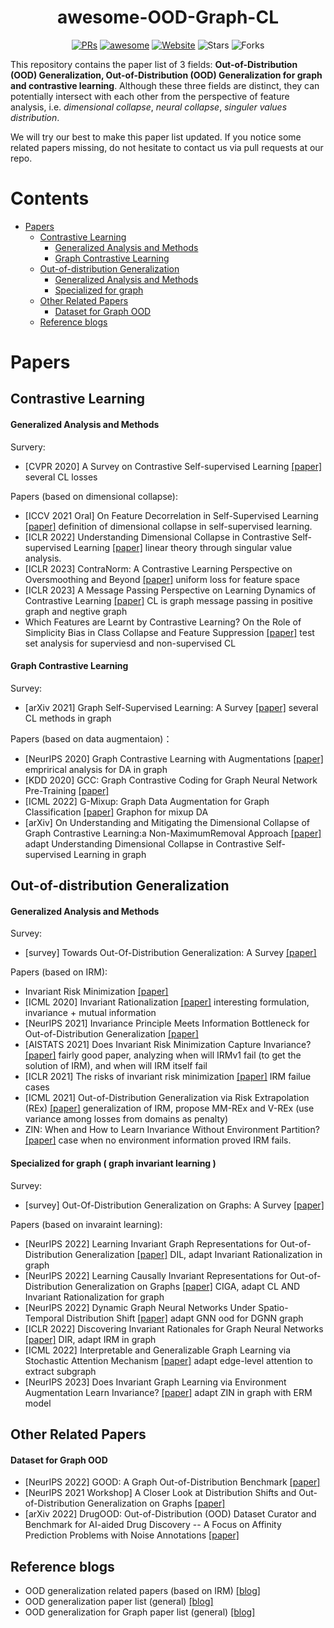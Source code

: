 <h1 align="center"><b>awesome-OOD-Graph-CL</b></h1>
<p align="center">
    <a href="https://github.com/kokolerk/awsome-ood-rank/pulls"><img src="https://img.shields.io/badge/PRs-Welcome-green" alt="PRs"></a>
    <a href="https://awesome.re"><img src="https://awesome.re/badge.svg" alt="awesome"></a>
    <a href="https://graph.ood-generalization.com/"><img src="https://img.shields.io/badge/-Website-grey?logo=svelte&logoColor=white" alt="Website"></a>
    <img src="https://img.shields.io/github/stars/kokolerk/awsome-ood-rank?color=yellow&label=Star" alt="Stars" >
    <img src="https://img.shields.io/github/forks/kokolerk/awsome-ood-rank?color=blue&label=Fork" alt="Forks" >
</p>

This repository contains the paper list of 3 fields: **Out-of-Distribution (OOD) Generalization, Out-of-Distribution (OOD) Generalization for graph and contrastive learning**. Although these three fields are distinct, they can potentially intersect with each other from the perspective of feature analysis, i.e. *dimensional collapse*, *neural collapse*, *singuler values distribution*.


We will try our best to make this paper list updated. If you notice some related papers missing, do not hesitate to contact us via pull requests at our repo.

# Contents
- [Papers](#papers)
  - [Contrastive Learning](#contrastive-learning)
      - [Generalized Analysis and Methods](#generalized-analysis-and-methods)
      - [Graph Contrastive Learning](#graph-contrastive-learning)
  - [Out-of-distribution Generalization](#out-of-distribution-generalization)
      - [Generalized Analysis and Methods](#generalized-analysis-and-methods-1)
      - [Specialized for graph](#specialized-for-graph--graph-invariant-learning-)
  - [Other Related Papers](#other-related-papers)
      - [Dataset for Graph OOD](#dataset-for-graph-ood)
  - [Reference blogs](#reference-blogs)

# Papers

## Contrastive Learning

#### Generalized Analysis and Methods
Survery:
- [CVPR 2020] A Survey on Contrastive Self-supervised Learning [[paper]](https://arxiv.org/abs/2011.00362.pdf) several CL losses

Papers (based on dimensional collapse):
- [ICCV 2021 Oral] On Feature Decorrelation in Self-Supervised Learning [[paper]](https://arxiv.org/abs/2105.00470.pdf) definition of dimensional collapse in self-supervised learning.
- [ICLR 2022] Understanding Dimensional Collapse in Contrastive Self-supervised Learning [[paper]](https://arxiv.org/abs/2110.09348.pdf) linear theory through singular value analysis.
- [ICLR 2023] ContraNorm: A Contrastive Learning Perspective on Oversmoothing and Beyond [[paper]](https://arxiv.org/abs/2303.06562.pdf) uniform loss for feature space
- [ICLR 2023] A Message Passing Perspective on Learning Dynamics of Contrastive Learning [[paper]](https://arxiv.org/abs/2303.04435.pdf) CL is graph message passing in positive graph and negtive graph
- Which Features are Learnt by Contrastive Learning? On the Role of Simplicity Bias in Class Collapse and Feature Suppression [[paper]](https://arxiv.org/abs/2305.16536) test set analysis for superviesd and non-supervised CL


#### Graph Contrastive Learning
Survey:
- [arXiv 2021] Graph Self-Supervised Learning: A Survey [[paper]](https://arxiv.org/pdf/2103.00111.pdf) several CL methods in graph 

Papers (based on data augmentaion)：
- [NeurIPS 2020] Graph Contrastive Learning with Augmentations [[paper]](https://arxiv.org/pdf/2010.13902.pdf) emprirical analysis for DA in graph 
- [KDD 2020] GCC: Graph Contrastive Coding for Graph Neural Network Pre-Training [[paper]](https://arxiv.org/pdf/2006.09963.pdf) 
- [ICML 2022] G-Mixup: Graph Data Augmentation for Graph Classification [[paper]](https://arxiv.org/pdf/2202.07179.pdf) Graphon for mixup DA
- [arXiv] On Understanding and Mitigating the Dimensional Collapse of Graph Contrastive Learning:a Non-MaximumRemoval Approach [[paper]](https://arxiv.org/abs/2203.12821.pdf) adapt Understanding Dimensional Collapse in Contrastive Self-supervised Learning in graph





## Out-of-distribution Generalization

#### Generalized Analysis and Methods
Survey:
- [survey] Towards Out-Of-Distribution Generalization: A Survey [[paper]](https://arxiv.org/pdf/2108.13624.pdf)

Papers (based on IRM):
- Invariant Risk Minimization [[paper]](https://arxiv.org/pdf/1907.02893.pdf)
- [ICML 2020] Invariant Rationalization [[paper]](https://arxiv.org/abs/2003.09772.pdf) interesting formulation, invariance + mutual information
- [NeurIPS 2021] Invariance Principle Meets Information Bottleneck for Out-of-Distribution Generalization [[paper]](https://arxiv.org/abs/2106.06607.pdf) 
- [AISTATS 2021] Does Invariant Risk Minimization Capture Invariance? [[paper]](https://arxiv.org/abs/2101.01134.pdf) fairly good paper, analyzing when will IRMv1 fail (to get the solution of IRM), and when will IRM itself fail
- [ICLR 2021] The risks of invariant risk minimization [[paper]](https://arxiv.org/abs/2010.05761.pdf)  IRM failue cases
- [ICML 2021] Out-of-Distribution Generalization via Risk Extrapolation (REx) [[paper]](https://arxiv.org/abs/2003.00688.pdf) generalization of IRM, propose MM-REx and V-REx (use variance among losses from domains as penalty)
- ZIN: When and How to Learn Invariance Without Environment Partition? [[paper]](https://arxiv.org/abs/2203.05818.pdf) case when no environment information proved IRM fails.

#### Specialized for graph ( graph invariant learning )
Survey:
- [survey] Out-Of-Distribution Generalization on Graphs: A Survey [[paper]](https://arxiv.org/pdf/2202.07987.pdf)

Papers (based on invaraint learning):
- [NeurIPS 2022] Learning Invariant Graph Representations for Out-of-Distribution Generalization [[paper]](https://haoyang.li/assets/pdf/2022_NeurIPS_GIL.pdf) DIL, adapt Invariant Rationalization in graph
- [NeurIPS 2022] Learning Causally Invariant Representations for Out-of-Distribution Generalization on Graphs [[paper]](https://arxiv.org/pdf/2202.05441.pdf) CIGA, adapt CL AND Invariant Rationalization for graph
- [NeurIPS 2022] Dynamic Graph Neural Networks Under Spatio-Temporal Distribution Shift [[paper]](https://haoyang.li/assets/pdf/2022_NeurIPS_DIDA.pdf) adapt GNN ood for DGNN graph
- [ICLR 2022] Discovering Invariant Rationales for Graph Neural Networks [[paper]](https://arxiv.org/pdf/2201.12872.pdf) DIR, adapt IRM in graph
- [ICML 2022] Interpretable and Generalizable Graph Learning via Stochastic Attention Mechanism [[paper]](https://arxiv.org/pdf/2201.12987.pdf) adapt edge-level attention to extract subgraph
- [NeurIPS 2023] Does Invariant Graph Learning via Environment Augmentation Learn Invariance? [[paper]](https://arxiv.org/abs/2310.19035.pdf) adapt ZIN in graph with ERM model 



## Other Related Papers

#### Dataset for Graph OOD

- [NeurIPS 2022] GOOD: A Graph Out-of-Distribution Benchmark [[paper]](https://openreview.net/pdf?id=8hHg-zs_p-h)
- [NeurIPS 2021 Workshop] A Closer Look at Distribution Shifts and Out-of-Distribution Generalization on Graphs [[paper]](https://openreview.net/pdf?id=XvgPGWazqRH)
- [arXiv 2022] DrugOOD: Out-of-Distribution (OOD) Dataset Curator and Benchmark for AI-aided Drug Discovery -- A Focus on Affinity Prediction Problems with Noise Annotations [[paper]](https://arxiv.org/pdf/2201.09637.pdf)

## Reference blogs

- OOD generalization related papers (based on IRM) [[blog]](https://sites.google.com/view/mila-ood-rg/related-work)
- OOD generalization paper list (general) [[blog]](https://out-of-distribution-generalization.com/)
- OOD generalization for Graph paper list (general) [[blog]](https://graph.ood-generalization.com/)

